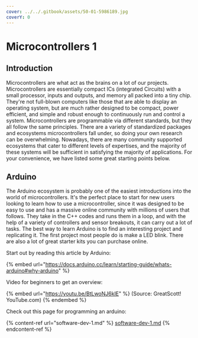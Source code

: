 ```yaml
---
cover: ../../.gitbook/assets/50-01-5986189.jpg
coverY: 0
---
```


# Microcontrollers 1

## Introduction

Microcontrollers are what act as the brains on a lot of our projects. Microcontrollers are essentially compact ICs (integrated Circuits) with a small processor, inputs and outputs, and memory all packed into a tiny chip. They're not full-blown computers like those that are able to display an operating system, but are much rather designed to be compact, power efficient, and simple and robust enough to continuously run and control a system. Microcontrollers are programmable via different standards, but they all follow the same principles. There are a variety of standardized packages and ecosystems microcontrollers fall under, so doing your own research can be overwhelming. Nowadays, there are many community supported ecosystems that cater to different levels of expertises, and the majority of these systems will be sufficient in satisfying the majority of applications. For your convenience, we have listed some great starting points below.

## Arduino

The Arduino ecosystem is probably one of the easiest introductions into the world of microcontrollers. It's the perfect place to start for new users looking to learn how to use a microcontroller, since it was designed to be easy to use and has a massive online community with millions of users that follows. They take in the C++ codes and runs them in a loop, and with the help of a variety of controllers and sensor breakouts, it can carry out a lot of tasks. The best way to learn Arduino is to find an interesting project and replicating it. The first project most people do is make a LED blink. There are also a lot of great starter kits you can purchase online.

Start out by reading this article by Arduino:

{% embed url="https://docs.arduino.cc/learn/starting-guide/whats-arduino#why-arduino" %}

Video for beginners to get an overview:

{% embed url="https://youtu.be/BtLwoNJ6klE" %}
(Source: GreatScott! YouTube.com)
{% endembed %}

Check out this page for programming an arduino:

{% content-ref url="software-dev-1.md" %}
[software-dev-1.md](software-dev-1.md)
{% endcontent-ref %}
